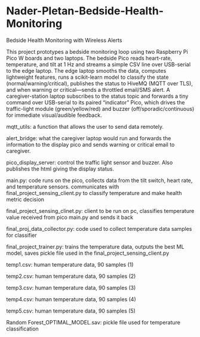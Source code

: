 # Nader-Pletan-Bedside-Health-Monitoring
Bedside Health Monitoring with Wireless Alerts

This project prototypes a bedside monitoring loop using two Raspberry Pi Pico W boards and two laptops. The bedside Pico reads heart-rate, temperature, and tilt at 1 Hz and streams a simple CSV line over USB-serial to the edge laptop. The edge laptop smooths the data, computes lightweight features, runs a scikit-learn model to classify the state (normal/warning/critical), publishes the status to HiveMQ (MQTT over TLS), and when warning or critical—sends a throttled email/SMS alert. A caregiver-station laptop subscribes to the status topic and forwards a tiny command over USB-serial to its paired “indicator” Pico, which drives the traffic-light module (green/yellow/red) and buzzer (off/sporadic/continuous) for immediate visual/audible feedback.

mqtt_utils: a function that allows the user to send data remotely. 

alert_bridge: what the caregiver laptop would run and forwards the information to the display pico and sends warning or critical email to caregiver.

pico_display_server: control the traffic light sensor and buzzer. Also publishes the html giving the display status. 

main.py: code runs on the pico, collects data from the tilt switch, heart rate, and temperature sensors. communicates with final_project_sensing_client.py to classify temperature and make health metric decision

final_project_sensing_clinet.py: client to be run on pc, classifies temperature value received from pico main.py and sends it back

final_proj_data_collector.py: code used to collect temperature data samples for classifier

final_project_trainer.py: trains the temperature data, outputs the best ML model, saves pickle file used in the final_project_sensing_client.py

temp1.csv: human temperature data, 90 samples (1)

temp2.csv: human temperature data, 90 samples (2)

temp3.csv: human temperature data, 90 samples (3)

temp4.csv: human temperature data, 90 samples (4)

temp5.csv: human temperature data, 90 samples (5) 

Random Forest_OPTIMAL_MODEL.sav: pickle file used for temperature classification
